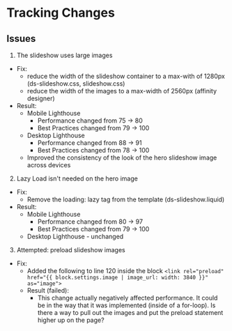 # Tracking Changes

## Issues

1. The slideshow uses large images

- Fix:
  - reduce the width of the slideshow container to a max-with of 1280px (ds-slideshow.css, slideshow.css)
  - reduce the width of the images to a max-width of 2560px (affinity designer)
- Result:
  - Mobile Lighthouse
    - Performance changed from 75 -> 80
    - Best Practices changed from 79 -> 100
  - Desktop Lighthouse
    - Performance changed from 88 -> 91
    - Best Practices changed from 78 -> 100
  - Improved the consistency of the look of the hero slideshow image across devices

2. Lazy Load isn't needed on the hero image

- Fix:
  - Remove the loading: lazy tag from the template (ds-slideshow.liquid)
- Result:
  - Mobile Lighthouse
    - Performance changed from 80 -> 97
    - Best Practices changed from 79 -> 100
  - Desktop Lighthouse - unchanged

3. Attempted: preload slideshow images

- Fix:
  - Added the following to line 120 inside the block
    `<link rel="preload" href="{{ block.settings.image | image_url: width: 3840 }}" as="image">`
  - Result (failed):
    - This change actually negatively affected performance. It could be in the way that it was implemented (inside of a for-loop). Is there a way to pull out the images and put the preload statement higher up on the page?
